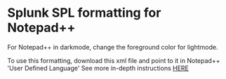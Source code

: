 <h1>Splunk SPL formatting for Notepad++</h1>

For Notepad++ in darkmode, change the foreground color for lightmode.

To use this formatting, download this xml file and point to it in Notepad++ 'User Defined Language'
See more in-depth instructions <a href="https://github.com/notepad-plus-plus/userDefinedLanguages" target="_blank">HERE</a>
